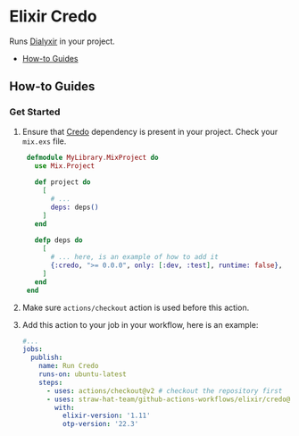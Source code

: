 # Elixir Credo

Runs [Dialyxir](https://github.com/jeremyjh/dialyxir) in your project.

- [How-to Guides](#how-to-guides)

## How-to Guides

### Get Started

1. Ensure that [Credo](https://github.com/rrrene/credo) dependency is present in your project. Check your `mix.exs`
   file.
    
    ```elixir
     defmodule MyLibrary.MixProject do
       use Mix.Project
     
       def project do
         [
           # ...
           deps: deps()
         ]
       end
     
       defp deps do
         [
           # ... here, is an example of how to add it
           {:credo, ">= 0.0.0", only: [:dev, :test], runtime: false},
         ]
       end
     end
    ```

3. Make sure `actions/checkout` action is used before this action.
4. Add this action to your job in your workflow, here is an example:

    ```yaml
    #...
    jobs:
      publish:
        name: Run Credo
        runs-on: ubuntu-latest
        steps:
          - uses: actions/checkout@v2 # checkout the repository first
          - uses: straw-hat-team/github-actions-workflows/elixir/credo@master
            with:
              elixir-version: '1.11'
              otp-version: '22.3'
    ```
